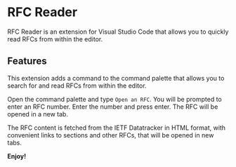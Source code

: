 # RFC Reader

RFC Reader is an extension for Visual Studio Code that allows you to quickly read RFCs from within the editor.

## Features

This extension adds a command to the command palette that allows you to search for and read RFCs from within the editor.

Open the command palette and type `Open an RFC`. You will be prompted to enter an RFC number. Enter the number and press enter. The RFC will be opened in a new tab.

The RFC content is fetched from the IETF Datatracker in HTML format, with convenient links to sections and other RFCs, that will be opened in new tabs.

**Enjoy!**
